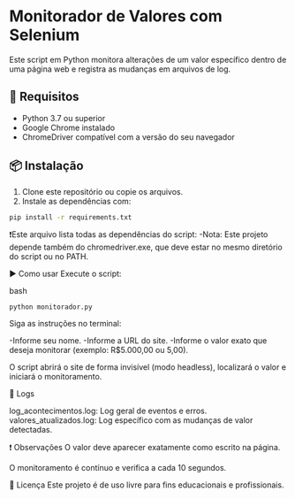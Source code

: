 # Monitorador de Valores com Selenium

Este script em Python monitora alterações de um valor específico dentro de uma página web e registra as mudanças em arquivos de log.

## 🔧 Requisitos

- Python 3.7 ou superior
- Google Chrome instalado
- ChromeDriver compatível com a versão do seu navegador

## 📦 Instalação

1. Clone este repositório ou copie os arquivos.
2. Instale as dependências com:

```bash
pip install -r requirements.txt
```
❗Este arquivo lista todas as dependências do script:
  -Nota: Este projeto depende também do chromedriver.exe, que deve estar no mesmo diretório do script ou no PATH.

  ▶️ Como usar
Execute o script:

bash
```
python monitorador.py
```

Siga as instruções no terminal:

  -Informe seu nome.
  -Informe a URL do site.
  -Informe o valor exato que deseja monitorar (exemplo: R$5.000,00 ou 5,00).

O script abrirá o site de forma invisível (modo headless), localizará o valor e iniciará o monitoramento.

📝 Logs

log_acontecimentos.log: Log geral de eventos e erros.
valores_atualizados.log: Log específico com as mudanças de valor detectadas.

❗ Observações
O valor deve aparecer exatamente como escrito na página.

O monitoramento é contínuo e verifica a cada 10 segundos.

📄 Licença
Este projeto é de uso livre para fins educacionais e profissionais.

